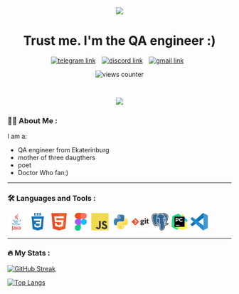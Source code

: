 <div id="header" align="center">
  <img src="https://media.giphy.com/media/3o7btPowCCTBY2wAgM/giphy.gif" width="100"/>
</div>
<h1 align="center">Trust me. I'm the QA engineer :) 
</h1>
<div align="center" >
  <a href="https://t.me/nekirilova" style="margin-right:10px;"><img src="assets/telegram_icon-icons.com_72055.ico" alt="telegram link"></a>
  <a href="https://discordapp.com/users/nekirilova#1158" style="margin-right:10px;"><img src="assets/iconfinder-discord-4661587_122459.ico" alt="discord link"></a>
  <a href="mailto:alenameteneva@gmail.com" style="margin-right:10px;"><img src="assets/gmail_icon-icons.com_62758.ico" alt="gmail link"></a>
</div>
<p> </p>
<div align="center" style="margin-top: 10px;">
<img src="https://komarev.com/ghpvc/?username=nekirilova&style=flat-square&color=blue" alt="views counter">
</div>
<p> </p>
<div align="center">
  <img src="https://media.giphy.com/media/l2R06WPHU4ae0H4LC/giphy.gif" style="margin-top: 30px;">
</div>

### :woman_technologist: About Me :
I am a: 
- QA engineer from Ekaterinburg
- mother of three daugthers
- poet
- Doctor Who fan:)

---

### :hammer_and_wrench: Languages and Tools :
<div>
  <img src="https://github.com/devicons/devicon/blob/master/icons/java/java-original-wordmark.svg" title="Java" alt="Java" width="40" height="40"/>&nbsp;
  <img src="https://github.com/devicons/devicon/blob/master/icons/css3/css3-plain-wordmark.svg"  title="CSS3" alt="CSS" width="40" height="40"/>&nbsp;
  <img src="https://github.com/devicons/devicon/blob/master/icons/html5/html5-original.svg" title="HTML5" alt="HTML" width="40" height="40"/>&nbsp;
  <img src="https://github.com/devicons/devicon/blob/master/icons/figma/figma-original.svg" title="Figma" alt="Figma" width="40" height="40"/>
  <img src="https://github.com/devicons/devicon/blob/master/icons/javascript/javascript-original.svg" title="JavaScript" alt="JavaScript" width="40" height="40"/>&nbsp;
  <img src="https://github.com/devicons/devicon/blob/master/icons/python/python-original.svg" title="Python" alt="Python" width="40" height="40"/>
  <img src="https://github.com/devicons/devicon/blob/master/icons/git/git-original-wordmark.svg" title="Git" alt="Git" width="40" height="40"/>
  <img src="https://github.com/devicons/devicon/blob/master/icons/postgresql/postgresql-original.svg" title="Postgresql" alt="Postgresql" width="40" height="40"/>
  <img src="https://github.com/devicons/devicon/blob/master/icons/pycharm/pycharm-original.svg" title="PyCharm" alt="PyCharm" width="40" height="40"/>
  <img src="https://github.com/devicons/devicon/blob/master/icons/vscode/vscode-original.svg" title="VSCode" alt="VSCode" width="40" height="40"/>
</div>

---

### :fire: My Stats :

[![GitHub Streak](http://github-readme-streak-stats.herokuapp.com?user=nekirilova&theme=dark&background=000000)](https://git.io/streak-stats)

[![Top Langs](https://github-readme-stats.vercel.app/api/top-langs/?username=nekirilova&layout=compact&theme=vision-friendly-dark)](https://github.com/anuraghazra/github-readme-stats)

